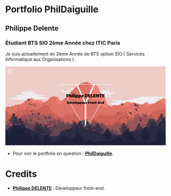 # Portfolio PhilDaiguille

## Philippe Delente

### Étudiant BTS SIO 2ème Année chez ITIC Paris

<p> Je suis actuellement en 2ème Année de BTS option SIO ( Services Informatique aux Organisations ) . </p>

<p align="center">
	<img src="./asset/Readme.png" width="900">
</p>

* Pour voir le portfolio en question : **[PhilDaiguille](https://phildaiguille.github.io/Portfolio_PhilDaiguille/)**.

# Credits

* [**Philippe DELENTE**](https://github.com/PhilDaiguille) : Développeur front-end.



